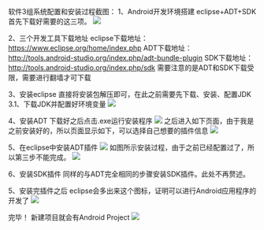软件3组系统配置和安装过程截图：
1、Android开发环境搭建
eclipse+ADT+SDK
首先下载好需要的这三项。
![](https://i.imgur.com/RfqFPqx.png)

2、三个开发工具下载地址
eclipse下载地址：https://www.eclipse.org/home/index.php
ADT下载地址：http://tools.android-studio.org/index.php/adt-bundle-plugin
SDK下载地址：http://tools.android-studio.org/index.php/sdk
需要注意的是ADT和SDK下载受限，需要进行翻墙才可下载

3、安装eclipse
直接将安装包解压即可，在此之前需要先下载、安装、配置JDK
3.1、下载JDK并配置好环境变量
![](https://i.imgur.com/Jdg8yQZ.png)

4、安装ADT
下载好之后点击.exe运行安装程序
![](https://i.imgur.com/KC7Pa8g.png)
之后进入如下页面，由于我是之前安装好的，所以页面显示如下，可以选择自己想要的插件信息
![](https://i.imgur.com/fSU0AHm.png)

5、在eclipse中安装ADT插件
![](https://i.imgur.com/8EkNrnn.png)
如图所示安装过程，由于之前已经配置过了，所以第三步不能完成。
![](https://i.imgur.com/quSy5YN.png)

6、安装SDK插件
同样的与ADT完全相同的步骤安装SDK插件。此处不再赘述。

5、安装完插件之后
eclipse会多出来这个图标，证明可以进行Android应用程序的开发了
![](https://i.imgur.com/8VrRItX.png)

完毕！
新建项目就会有Android Project
![](https://i.imgur.com/Ka56B8F.png)
